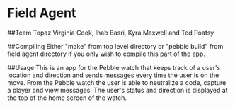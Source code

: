 # Field Agent

##Team Topaz
Virginia Cook, Ihab Basri, Kyra Maxwell and Ted Poatsy


##Compiling
Either "make" from top level directory or "pebble build" from field agent directory if you only wish to compile this part of the app. 

##Usage
This is an app for the Pebble watch that keeps track of a user's location and direction and sends messages every time the user is on the move. From the Pebble watch the user is able to neutralize a code, capture a player and view messages. The user's status and direction is displayed at the top of the home screen of the watch. 